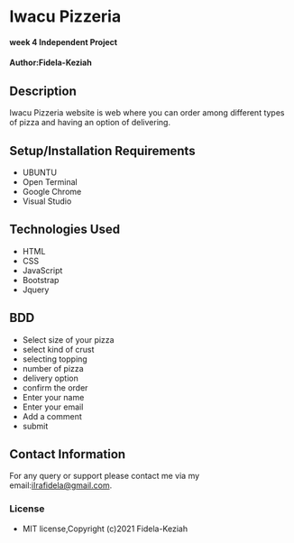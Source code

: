 # Iwacu Pizzeria
#### week 4 Independent Project
#### Author:Fidela-Keziah
## Description
Iwacu Pizzeria website is web where you can order among different types of pizza and having an option of delivering.
## Setup/Installation Requirements
* UBUNTU
* Open Terminal
* Google Chrome
* Visual Studio
## Technologies Used
* HTML
* CSS
* JavaScript
* Bootstrap
* Jquery
## BDD
* Select size of your pizza
* select kind of crust
* selecting topping
* number of pizza
* delivery option
* confirm the order
* Enter  your name
* Enter your email
* Add a comment
* submit
## Contact Information
For any query or support please contact me via my email:iIrafidela@gmail.com.
### License
* MIT license,Copyright (c)2021 Fidela-Keziah